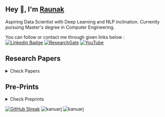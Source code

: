 <h2>Hey 👋, I'm <a href="https://kanuarj.github.io/raunakResume//">Raunak</a></h2>

Aspiring Data Scientist with Deep Learning and NLP inclination. Currently pursuing Master's degree in Computer Engineering.

You can follow or contact me through given links below :
<br>
[![Linkedin Badge](https://img.shields.io/badge/linkedin-%230077B5.svg?style=for-the-badge&logo=linkedin&logoColor=white)](https://in.linkedin.com/in/raunak-joshi-274a75133)
[![ResearchGate](https://img.shields.io/badge/ResearchGate-00CCBB?style=for-the-badge&logo=ResearchGate&logoColor=white)](https://www.researchgate.net/profile/Raunak-Joshi-2)
[![YouTube](https://img.shields.io/badge/YouTube-%23FF0000.svg?style=for-the-badge&logo=YouTube&logoColor=white)](https://www.youtube.com/c/RaunakJoshi)

<h2>Research Papers</h2>
<details>
  <summary>Check Papers</summary>
  
  - [Forged Image Detection using SOTA Image Classification Deep Learning Methods for Image Forensics with Error Level Analysis](https://arxiv.org/abs/2211.15196)
  - [Residual-Concatenate Neural Network with Deep Regularization Layers for Binary Classification](https://doi.org/10.1109/ICICCS53718.2022.9788437)
  - [Optimization Effects for Word Representations with L2-Regularized Non-Parametric Model for Contrasting Epochs](https://doi.org/10.1109/INCET54531.2022.9824562)
  - [Metric Effects based on Fluctuations in values of k in Nearest Neighbor Regressor](https://doi.org/10.1007/978-981-19-6004-8_12)
  - [Prediction of Maneuvering Status for Aerial Vehicles using Supervised Learning Methods](https://arxiv.org/abs/2206.10303)
  - [Combining Varied Learners for Binary Classification using Stacked Generalization](https://arxiv.org/abs/2202.08910)
  - [Binary Classification for High Dimensional Data using Supervised Non-Parametric Ensemble Method](https://arxiv.org/abs/2202.07779)
  - [Refactoring Faces under Bounding Box using Instance Segmentation Algorithms in Deep Learning for replacement of Editing Tools](https://doi.org/10.1007/978-981-16-4863-2_20)
  - [Succinct Differentiation of Disparate Boosting Ensemble Learning Methods for Prognostication of Polycystic Ovary Syndrome Diagnosis](https://doi.org/10.1109/ICAC353642.2021.9697163)
  - [Compendious Comparison of Capsule Network and Convolutional Neural Network through end-to-end Digit Classification Application](https://www.ijiccn.com/images/files/vol-2-issue2/paper2button.pdf)
  - [Approach to Avoid Resource Exhaustion Caused by Editing Tools for Automating Effects Using Noise Inducing Procedures in Deep Learning](https://www.ijiccn.com/approach-to-avoid-resource-exhaustion-caused-by-editing-tools-for-automating-effects-using-noise-inducing-procedures-in-deep-learning)
  
</details>

<h2>Pre-Prints</h2>
<details>
<summary>Check Preprints</summary>

- [Performance Comparison of Simple Transformer and Res-CNN-BiLSTM for Cyberbullying Classification](https://arxiv.org/abs/2206.02206)
- [Res-CNN-BiLSTM Network for overcoming Mental Health Disturbances caused due to Cyberbullying through Social Media](https://arxiv.org/abs/2204.09738)
- [Detection of Tool based Edited Images from Error Level Analysis and Convolutional Neural Network](https://arxiv.org/abs/2204.09075)
- [Effects of Parametric and Non-Parametric Methods on High Dimensional Sparse Matrix Representations](https://arxiv.org/abs/2202.02894)
- [Discriminant Analysis in Contrasting Dimensions for Polycystic Ovary Syndrome Prognostication](https://arxiv.org/abs/2201.03029)

</details>

[![GitHub Streak](https://streak-stats.demolab.com/?user=kanuarj)](https://git.io/streak-stats)
<img src="https://github-readme-stats.vercel.app/api?username=kanuarj&show_icons=true&count_private=true" alt="kanuarj" />
<img src="https://github-readme-stats.vercel.app/api/top-langs/?username=kanuarj" alt="kanuarj" />


<!---
kanuarj/kanuarj is a ✨ special ✨ repository because its `README.md` (this file) appears on your GitHub profile.
You can click the Preview link to take a look at your changes.
--->
